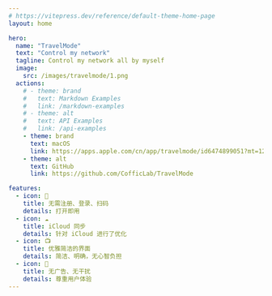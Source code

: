 ```yaml
---
# https://vitepress.dev/reference/default-theme-home-page
layout: home

hero:
  name: "TravelMode"
  text: "Control my network"
  tagline: Control my network all by myself
  image: 
    src: /images/travelmode/1.png
  actions:
    # - theme: brand
    #   text: Markdown Examples
    #   link: /markdown-examples
    # - theme: alt
    #   text: API Examples
    #   link: /api-examples
    - theme: brand
      text: macOS
      link: https://apps.apple.com/cn/app/travelmode/id6474899051?mt=12
    - theme: alt
      text: GitHub
      link: https://github.com/CofficLab/TravelMode

features:
  - icon: 🔕
    title: 无需注册、登录、扫码
    details: 打开即用
  - icon: ☁️
    title: iCloud 同步
    details: 针对 iCloud 进行了优化
  - icon: 📺
    title: 优雅简洁的界面
    details: 简洁、明确，无心智负担
  - icon: 🍵
    title: 无广告、无干扰
    details: 尊重用户体验
---
```

